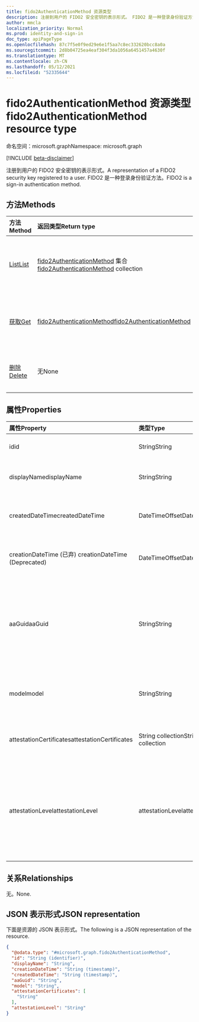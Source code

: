 ```yaml
---
title: fido2AuthenticationMethod 资源类型
description: 注册到用户的 FIDO2 安全密钥的表示形式。 FIDO2 是一种登录身份验证方法。
author: mmcla
localization_priority: Normal
ms.prod: identity-and-sign-in
doc_type: apiPageType
ms.openlocfilehash: 87c7f5e0f9ed29e6e1f5aa7c8ec332620bcc8a0a
ms.sourcegitcommit: 2d8b04725ea4eaf304f3da1056a6451457a4630f
ms.translationtype: MT
ms.contentlocale: zh-CN
ms.lasthandoff: 05/12/2021
ms.locfileid: "52335644"
---
```

# <a name="fido2authenticationmethod-resource-type"></a><span data-ttu-id="23bb6-104">fido2AuthenticationMethod 资源类型</span><span class="sxs-lookup"><span data-stu-id="23bb6-104">fido2AuthenticationMethod resource type</span></span>

<span data-ttu-id="23bb6-105">命名空间：microsoft.graph</span><span class="sxs-lookup"><span data-stu-id="23bb6-105">Namespace: microsoft.graph</span></span>

[!INCLUDE [beta-disclaimer](../../includes/beta-disclaimer.md)]

<span data-ttu-id="23bb6-106">注册到用户的 FIDO2 安全密钥的表示形式。</span><span class="sxs-lookup"><span data-stu-id="23bb6-106">A representation of a FIDO2 security key registered to a user.</span></span> <span data-ttu-id="23bb6-107">FIDO2 是一种登录身份验证方法。</span><span class="sxs-lookup"><span data-stu-id="23bb6-107">FIDO2 is a sign-in authentication method.</span></span>


## <a name="methods"></a><span data-ttu-id="23bb6-108">方法</span><span class="sxs-lookup"><span data-stu-id="23bb6-108">Methods</span></span>
|<span data-ttu-id="23bb6-109">方法</span><span class="sxs-lookup"><span data-stu-id="23bb6-109">Method</span></span>|<span data-ttu-id="23bb6-110">返回类型</span><span class="sxs-lookup"><span data-stu-id="23bb6-110">Return type</span></span>|<span data-ttu-id="23bb6-111">Description</span><span class="sxs-lookup"><span data-stu-id="23bb6-111">Description</span></span>|
|:---|:---|:---|
|[<span data-ttu-id="23bb6-112">List</span><span class="sxs-lookup"><span data-stu-id="23bb6-112">List</span></span>](../api/fido2authenticationmethod-list.md)|<span data-ttu-id="23bb6-113">[fido2AuthenticationMethod](../resources/fido2authenticationmethod.md) 集合</span><span class="sxs-lookup"><span data-stu-id="23bb6-113">[fido2AuthenticationMethod](../resources/fido2authenticationmethod.md) collection</span></span>|<span data-ttu-id="23bb6-114">检索用户的 fido2AuthenticationMethod 对象及其属性的列表。</span><span class="sxs-lookup"><span data-stu-id="23bb6-114">Retrieve a list of a user's fido2AuthenticationMethod objects and their properties.</span></span>|
|[<span data-ttu-id="23bb6-115">获取</span><span class="sxs-lookup"><span data-stu-id="23bb6-115">Get</span></span>](../api/fido2authenticationmethod-get.md)|[<span data-ttu-id="23bb6-116">fido2AuthenticationMethod</span><span class="sxs-lookup"><span data-stu-id="23bb6-116">fido2AuthenticationMethod</span></span>](../resources/fido2authenticationmethod.md)|<span data-ttu-id="23bb6-117">读取用户的 fido2AuthenticationMethod 对象的属性和关系。</span><span class="sxs-lookup"><span data-stu-id="23bb6-117">Read the properties and relationships of a user's fido2AuthenticationMethod object.</span></span>|
|[<span data-ttu-id="23bb6-118">删除</span><span class="sxs-lookup"><span data-stu-id="23bb6-118">Delete</span></span>](../api/fido2authenticationmethod-delete.md)|<span data-ttu-id="23bb6-119">无</span><span class="sxs-lookup"><span data-stu-id="23bb6-119">None</span></span>|<span data-ttu-id="23bb6-120">删除用户的 fido2AuthenticationMethod 对象。</span><span class="sxs-lookup"><span data-stu-id="23bb6-120">Deletes a user's fido2AuthenticationMethod object.</span></span>|

## <a name="properties"></a><span data-ttu-id="23bb6-121">属性</span><span class="sxs-lookup"><span data-stu-id="23bb6-121">Properties</span></span>
|<span data-ttu-id="23bb6-122">属性</span><span class="sxs-lookup"><span data-stu-id="23bb6-122">Property</span></span>|<span data-ttu-id="23bb6-123">类型</span><span class="sxs-lookup"><span data-stu-id="23bb6-123">Type</span></span>|<span data-ttu-id="23bb6-124">说明</span><span class="sxs-lookup"><span data-stu-id="23bb6-124">Description</span></span>|
|:---|:---|:---|
|<span data-ttu-id="23bb6-125">id</span><span class="sxs-lookup"><span data-stu-id="23bb6-125">id</span></span>|<span data-ttu-id="23bb6-126">String</span><span class="sxs-lookup"><span data-stu-id="23bb6-126">String</span></span>|<span data-ttu-id="23bb6-127">身份验证方法标识符。</span><span class="sxs-lookup"><span data-stu-id="23bb6-127">The authentication method identifier.</span></span>|
|<span data-ttu-id="23bb6-128">displayName</span><span class="sxs-lookup"><span data-stu-id="23bb6-128">displayName</span></span>|<span data-ttu-id="23bb6-129">String</span><span class="sxs-lookup"><span data-stu-id="23bb6-129">String</span></span>|<span data-ttu-id="23bb6-130">用户显示名称的键的键值。</span><span class="sxs-lookup"><span data-stu-id="23bb6-130">The display name of the key as given by the user.</span></span>|
|<span data-ttu-id="23bb6-131">createdDateTime</span><span class="sxs-lookup"><span data-stu-id="23bb6-131">createdDateTime</span></span>|<span data-ttu-id="23bb6-132">DateTimeOffset</span><span class="sxs-lookup"><span data-stu-id="23bb6-132">DateTimeOffset</span></span>|<span data-ttu-id="23bb6-133">向用户注册此密钥的时间戳。</span><span class="sxs-lookup"><span data-stu-id="23bb6-133">The timestamp when this key was registered to the user.</span></span>|
|<span data-ttu-id="23bb6-134">creationDateTime (已弃) </span><span class="sxs-lookup"><span data-stu-id="23bb6-134">creationDateTime (Deprecated)</span></span>|<span data-ttu-id="23bb6-135">DateTimeOffset</span><span class="sxs-lookup"><span data-stu-id="23bb6-135">DateTimeOffset</span></span>|<span data-ttu-id="23bb6-136">向用户注册此密钥的时间戳。</span><span class="sxs-lookup"><span data-stu-id="23bb6-136">The timestamp when this key was registered to the user.</span></span>|
|<span data-ttu-id="23bb6-137">aaGuid</span><span class="sxs-lookup"><span data-stu-id="23bb6-137">aaGuid</span></span>|<span data-ttu-id="23bb6-138">String</span><span class="sxs-lookup"><span data-stu-id="23bb6-138">String</span></span>|<span data-ttu-id="23bb6-139">Authenticator证明 GUID，一个指示验证 (类型的标识符，例如验证器的) 和型号。</span><span class="sxs-lookup"><span data-stu-id="23bb6-139">Authenticator Attestation GUID, an identifier that indicates the type (e.g. make and model) of the authenticator.</span></span>|
|<span data-ttu-id="23bb6-140">model</span><span class="sxs-lookup"><span data-stu-id="23bb6-140">model</span></span>|<span data-ttu-id="23bb6-141">String</span><span class="sxs-lookup"><span data-stu-id="23bb6-141">String</span></span>|<span data-ttu-id="23bb6-142">FIDO2 安全密钥的制造商分配模型。</span><span class="sxs-lookup"><span data-stu-id="23bb6-142">The manufacturer-assigned model of the FIDO2 security key.</span></span>|
|<span data-ttu-id="23bb6-143">attestationCertificates</span><span class="sxs-lookup"><span data-stu-id="23bb6-143">attestationCertificates</span></span>|<span data-ttu-id="23bb6-144">String collection</span><span class="sxs-lookup"><span data-stu-id="23bb6-144">String collection</span></span>|<span data-ttu-id="23bb6-145">证明证书 () 安全密钥。</span><span class="sxs-lookup"><span data-stu-id="23bb6-145">The attestation certificate(s) attached to this security key.</span></span>|
|<span data-ttu-id="23bb6-146">attestationLevel</span><span class="sxs-lookup"><span data-stu-id="23bb6-146">attestationLevel</span></span>|<span data-ttu-id="23bb6-147">attestationLevel</span><span class="sxs-lookup"><span data-stu-id="23bb6-147">attestationLevel</span></span>|<span data-ttu-id="23bb6-148">此 FIDO2 安全密钥的证明级别。</span><span class="sxs-lookup"><span data-stu-id="23bb6-148">The attestation level of this FIDO2 security key.</span></span> <span data-ttu-id="23bb6-149">可取值为：`attested`、`notAttested`、`unknownFutureValue`。</span><span class="sxs-lookup"><span data-stu-id="23bb6-149">Possible values are: `attested`, `notAttested`, `unknownFutureValue`.</span></span>|


## <a name="relationships"></a><span data-ttu-id="23bb6-150">关系</span><span class="sxs-lookup"><span data-stu-id="23bb6-150">Relationships</span></span>
<span data-ttu-id="23bb6-151">无。</span><span class="sxs-lookup"><span data-stu-id="23bb6-151">None.</span></span>

## <a name="json-representation"></a><span data-ttu-id="23bb6-152">JSON 表示形式</span><span class="sxs-lookup"><span data-stu-id="23bb6-152">JSON representation</span></span>
<span data-ttu-id="23bb6-153">下面是资源的 JSON 表示形式。</span><span class="sxs-lookup"><span data-stu-id="23bb6-153">The following is a JSON representation of the resource.</span></span>
<!-- {
  "blockType": "resource",
  "keyProperty": "id",
  "@odata.type": "microsoft.graph.fido2AuthenticationMethod",
  "baseType": "microsoft.graph.authenticationMethod",
  "openType": false
}
-->
``` json
{
  "@odata.type": "#microsoft.graph.fido2AuthenticationMethod",
  "id": "String (identifier)",
  "displayName": "String",
  "creationDateTime": "String (timestamp)",
  "createdDateTime": "String (timestamp)",
  "aaGuid": "String",
  "model": "String",
  "attestationCertificates": [
    "String"
  ],
  "attestationLevel": "String"
}
```

